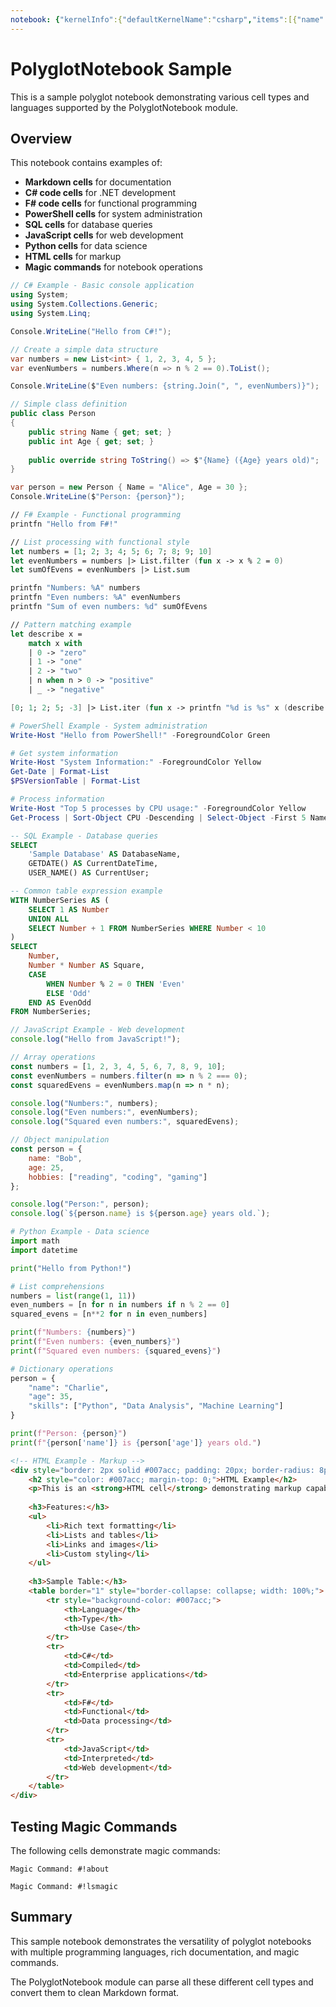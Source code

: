 ```yaml
---
notebook: {"kernelInfo":{"defaultKernelName":"csharp","items":[{"name":"csharp","languageName":"C#"},{"name":"fsharp","languageName":"F#"},{"name":"html","languageName":"HTML"},{"name":"javascript","languageName":"JavaScript"},{"name":"pwsh","languageName":"PowerShell"},{"name":"python","languageName":"Python"},{"name":"sql","languageName":"SQL"},{"name":"http","languageName":"HTTP"},{"name":"mermaid","languageName":"Mermaid"},{"name":"value"}]}}
---
```

# PolyglotNotebook Sample

This is a sample polyglot notebook demonstrating various cell types and languages supported by the PolyglotNotebook module.

## Overview

This notebook contains examples of:
- **Markdown cells** for documentation
- **C# code cells** for .NET development
- **F# code cells** for functional programming
- **PowerShell cells** for system administration
- **SQL cells** for database queries
- **JavaScript cells** for web development
- **Python cells** for data science
- **HTML cells** for markup
- **Magic commands** for notebook operations

```csharp
// C# Example - Basic console application
using System;
using System.Collections.Generic;
using System.Linq;

Console.WriteLine("Hello from C#!");

// Create a simple data structure
var numbers = new List<int> { 1, 2, 3, 4, 5 };
var evenNumbers = numbers.Where(n => n % 2 == 0).ToList();

Console.WriteLine($"Even numbers: {string.Join(", ", evenNumbers)}");

// Simple class definition
public class Person
{
    public string Name { get; set; }
    public int Age { get; set; }
    
    public override string ToString() => $"{Name} ({Age} years old)";
}

var person = new Person { Name = "Alice", Age = 30 };
Console.WriteLine($"Person: {person}");
```

```fsharp
// F# Example - Functional programming
printfn "Hello from F#!"

// List processing with functional style
let numbers = [1; 2; 3; 4; 5; 6; 7; 8; 9; 10]
let evenNumbers = numbers |> List.filter (fun x -> x % 2 = 0)
let sumOfEvens = evenNumbers |> List.sum

printfn "Numbers: %A" numbers
printfn "Even numbers: %A" evenNumbers
printfn "Sum of even numbers: %d" sumOfEvens

// Pattern matching example
let describe x =
    match x with
    | 0 -> "zero"
    | 1 -> "one" 
    | 2 -> "two"
    | n when n > 0 -> "positive"
    | _ -> "negative"

[0; 1; 2; 5; -3] |> List.iter (fun x -> printfn "%d is %s" x (describe x))
```

```powershell
# PowerShell Example - System administration
Write-Host "Hello from PowerShell!" -ForegroundColor Green

# Get system information
Write-Host "System Information:" -ForegroundColor Yellow
Get-Date | Format-List
$PSVersionTable | Format-List

# Process information
Write-Host "Top 5 processes by CPU usage:" -ForegroundColor Yellow
Get-Process | Sort-Object CPU -Descending | Select-Object -First 5 Name, CPU | Format-Table
```

```sql
-- SQL Example - Database queries
SELECT 
    'Sample Database' AS DatabaseName,
    GETDATE() AS CurrentDateTime,
    USER_NAME() AS CurrentUser;

-- Common table expression example
WITH NumberSeries AS (
    SELECT 1 AS Number
    UNION ALL
    SELECT Number + 1 FROM NumberSeries WHERE Number < 10
)
SELECT 
    Number,
    Number * Number AS Square,
    CASE 
        WHEN Number % 2 = 0 THEN 'Even'
        ELSE 'Odd'
    END AS EvenOdd
FROM NumberSeries;
```

```javascript
// JavaScript Example - Web development
console.log("Hello from JavaScript!");

// Array operations
const numbers = [1, 2, 3, 4, 5, 6, 7, 8, 9, 10];
const evenNumbers = numbers.filter(n => n % 2 === 0);
const squaredEvens = evenNumbers.map(n => n * n);

console.log("Numbers:", numbers);
console.log("Even numbers:", evenNumbers);
console.log("Squared even numbers:", squaredEvens);

// Object manipulation
const person = {
    name: "Bob",
    age: 25,
    hobbies: ["reading", "coding", "gaming"]
};

console.log("Person:", person);
console.log(`${person.name} is ${person.age} years old.`);
```

```python
# Python Example - Data science
import math
import datetime

print("Hello from Python!")

# List comprehensions
numbers = list(range(1, 11))
even_numbers = [n for n in numbers if n % 2 == 0]
squared_evens = [n**2 for n in even_numbers]

print(f"Numbers: {numbers}")
print(f"Even numbers: {even_numbers}")
print(f"Squared even numbers: {squared_evens}")

# Dictionary operations
person = {
    "name": "Charlie",
    "age": 35,
    "skills": ["Python", "Data Analysis", "Machine Learning"]
}

print(f"Person: {person}")
print(f"{person['name']} is {person['age']} years old.")
```

```html
<!-- HTML Example - Markup -->
<div style="border: 2px solid #007acc; padding: 20px; border-radius: 8px;">
    <h2 style="color: #007acc; margin-top: 0;">HTML Example</h2>
    <p>This is an <strong>HTML cell</strong> demonstrating markup capabilities.</p>
    
    <h3>Features:</h3>
    <ul>
        <li>Rich text formatting</li>
        <li>Lists and tables</li>
        <li>Links and images</li>
        <li>Custom styling</li>
    </ul>
    
    <h3>Sample Table:</h3>
    <table border="1" style="border-collapse: collapse; width: 100%;">
        <tr style="background-color: #007acc;">
            <th>Language</th>
            <th>Type</th>
            <th>Use Case</th>
        </tr>
        <tr>
            <td>C#</td>
            <td>Compiled</td>
            <td>Enterprise applications</td>
        </tr>
        <tr>
            <td>F#</td>
            <td>Functional</td>
            <td>Data processing</td>
        </tr>
        <tr>
            <td>JavaScript</td>
            <td>Interpreted</td>
            <td>Web development</td>
        </tr>
    </table>
</div>
```

## Testing Magic Commands

The following cells demonstrate magic commands:

```text
Magic Command: #!about

```

```text
Magic Command: #!lsmagic

```

## Summary

This sample notebook demonstrates the versatility of polyglot notebooks with multiple programming languages, rich documentation, and magic commands.

The PolyglotNotebook module can parse all these different cell types and convert them to clean Markdown format.
